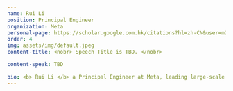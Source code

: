 ```yaml
---
name: Rui Li
position: Principal Engineer
organization: Meta
personal-page: https://scholar.google.com.hk/citations?hl=zh-CN&user=m2bfcScAAAAJ&view_op=list_works&sortby=pubdate
order: 4
img: assets/img/default.jpeg
content-title: <nobr> Speech Title is TBD. </nobr>

content-speak: TBD

bio: <b> Rui Li </b> a Principal Engineer at Meta, leading large-scale recommendation models and systems across Facebook and Instagram. His team's recent generative recommendation work has been widely adopted within Meta and the industry, driving significant user and business impact. He has published over 20 papers at top conferences, receiving best student paper and 10-year influence paper awards from different different conferences.
---
```

